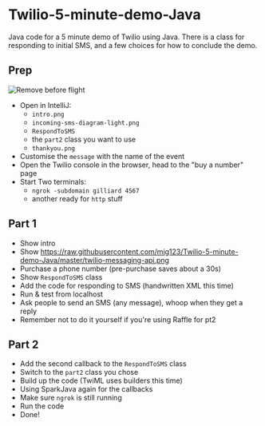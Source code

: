 # Twilio-5-minute-demo-Java

Java code for a 5 minute demo of Twilio using Java. There is a class for responding to initial SMS, and a few choices for how to conclude the demo.

## Prep

![Remove before flight](https://www.aircraftspruce.eu/images/products_max_800x600/13-02818.jpg)

  - Open in IntelliJ:
    - `intro.png`
    - `incoming-sms-diagram-light.png`
    - `RespondToSMS`
    - the `part2` class you want to use
    - `thankyou.png`
  - Customise the `message` with the name of the event
  - Open the Twilio console in the browser, head to the "buy a number" page
  - Start Two terminals:
    - `ngrok -subdomain gilliard 4567`
    - another ready for `http` stuff

## Part 1

  - Show intro
  - Show https://raw.githubusercontent.com/mjg123/Twilio-5-minute-demo-Java/master/twilio-messaging-api.png
  - Purchase a phone number (pre-purchase saves about a 30s)
  - Show `RespondToSMS` class
  - Add the code for responding to SMS (handwritten XML this time)
  - Run & test from localhost
  - Ask people to send an SMS (any message), whoop when they get a reply
  - Remember not to do it yourself if you're using Raffle for pt2
  
## Part 2

  - Add the second callback to the `RespondToSMS` class
  - Switch to the `part2` class you chose
  - Build up the code (TwiML uses builders this time)
  - Using SparkJava again for the callbacks
  - Make sure `ngrok` is still running
  - Run the code
  - Done!
